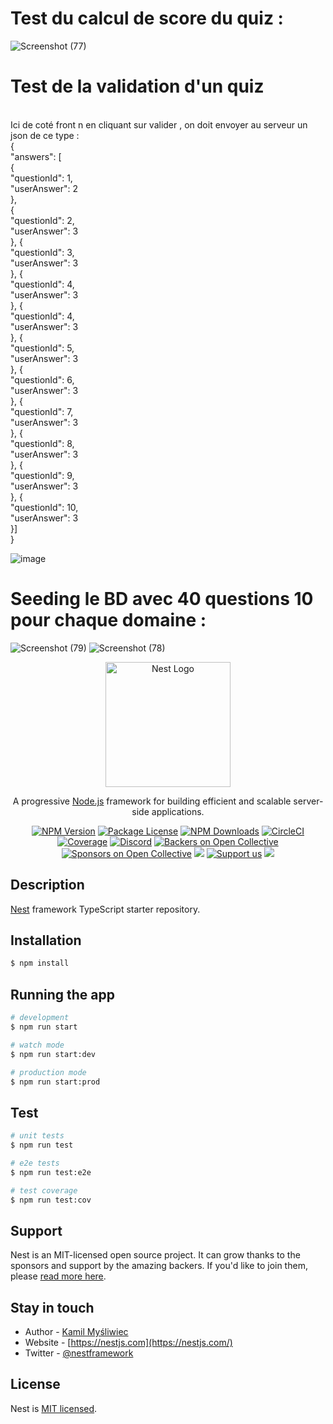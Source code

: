 <h1>Test du  calcul de score du quiz : </h1>

![Screenshot (77)](https://github.com/Mohamedamine991/Nest-Project/assets/98351985/851b3036-78a8-4dc0-8141-51feafaaecd9)

<h1>Test de la validation d'un quiz</h1>  <br> Ici de coté front n en cliquant sur valider , on doit envoyer au serveur un json de ce type : <br>
{ <br>
  "answers": [ <br>
    { <br>
      "questionId": 1, <br>
      "userAnswer": 2 <br>
    }, <br>
    { <br>
      "questionId": 2, <br>
      "userAnswer": 3 <br>
    }, { <br>
      "questionId": 3, <br>
      "userAnswer": 3 <br>
    }, { <br>
      "questionId": 4, <br>
      "userAnswer": 3 <br>
    }, { <br>
      "questionId": 4, <br>
      "userAnswer": 3 <br>
    }, { <br>
      "questionId": 5, <br>
      "userAnswer": 3 <br>
    }, { <br>
      "questionId": 6, <br>
      "userAnswer": 3 <br>
    }, { <br>
      "questionId": 7, <br>
      "userAnswer": 3 <br>
    }, { <br>
      "questionId": 8, <br>
      "userAnswer": 3 <br>
    }, { <br>
      "questionId": 9, <br>
      "userAnswer": 3 <br>
    }, { <br>
      "questionId": 10, <br>
      "userAnswer": 3 <br>
    }] <br>
} <br>

![image](https://github.com/Mohamedamine991/Nest-Project/assets/98351985/aced3b28-327f-4049-ac05-de85ce3e6c21)
<h1>Seeding le  BD avec 40 questions 10 pour chaque domaine : </h1>

![Screenshot (79)](https://github.com/Mohamedamine991/Nest-Project/assets/98351985/b95e45cb-d3a1-4850-915c-03058d8386b5)
![Screenshot (78)](https://github.com/Mohamedamine991/Nest-Project/assets/98351985/4ae0eefa-e00e-4858-8a58-106aaa5592ef)



<p align="center">
  <a href="http://nestjs.com/" target="blank"><img src="https://nestjs.com/img/logo-small.svg" width="200" alt="Nest Logo" /></a>
</p>

[circleci-image]: https://img.shields.io/circleci/build/github/nestjs/nest/master?token=abc123def456
[circleci-url]: https://circleci.com/gh/nestjs/nest

  <p align="center">A progressive <a href="http://nodejs.org" target="_blank">Node.js</a> framework for building efficient and scalable server-side applications.</p>
    <p align="center">
<a href="https://www.npmjs.com/~nestjscore" target="_blank"><img src="https://img.shields.io/npm/v/@nestjs/core.svg" alt="NPM Version" /></a>
<a href="https://www.npmjs.com/~nestjscore" target="_blank"><img src="https://img.shields.io/npm/l/@nestjs/core.svg" alt="Package License" /></a>
<a href="https://www.npmjs.com/~nestjscore" target="_blank"><img src="https://img.shields.io/npm/dm/@nestjs/common.svg" alt="NPM Downloads" /></a>
<a href="https://circleci.com/gh/nestjs/nest" target="_blank"><img src="https://img.shields.io/circleci/build/github/nestjs/nest/master" alt="CircleCI" /></a>
<a href="https://coveralls.io/github/nestjs/nest?branch=master" target="_blank"><img src="https://coveralls.io/repos/github/nestjs/nest/badge.svg?branch=master#9" alt="Coverage" /></a>
<a href="https://discord.gg/G7Qnnhy" target="_blank"><img src="https://img.shields.io/badge/discord-online-brightgreen.svg" alt="Discord"/></a>
<a href="https://opencollective.com/nest#backer" target="_blank"><img src="https://opencollective.com/nest/backers/badge.svg" alt="Backers on Open Collective" /></a>
<a href="https://opencollective.com/nest#sponsor" target="_blank"><img src="https://opencollective.com/nest/sponsors/badge.svg" alt="Sponsors on Open Collective" /></a>
  <a href="https://paypal.me/kamilmysliwiec" target="_blank"><img src="https://img.shields.io/badge/Donate-PayPal-ff3f59.svg"/></a>
    <a href="https://opencollective.com/nest#sponsor"  target="_blank"><img src="https://img.shields.io/badge/Support%20us-Open%20Collective-41B883.svg" alt="Support us"></a>
  <a href="https://twitter.com/nestframework" target="_blank"><img src="https://img.shields.io/twitter/follow/nestframework.svg?style=social&label=Follow"></a>
</p>
  <!--[![Backers on Open Collective](https://opencollective.com/nest/backers/badge.svg)](https://opencollective.com/nest#backer)
  [![Sponsors on Open Collective](https://opencollective.com/nest/sponsors/badge.svg)](https://opencollective.com/nest#sponsor)-->

## Description

[Nest](https://github.com/nestjs/nest) framework TypeScript starter repository.

## Installation

```bash
$ npm install
```

## Running the app

```bash
# development
$ npm run start

# watch mode
$ npm run start:dev

# production mode
$ npm run start:prod
```

## Test

```bash
# unit tests
$ npm run test

# e2e tests
$ npm run test:e2e

# test coverage
$ npm run test:cov
```

## Support

Nest is an MIT-licensed open source project. It can grow thanks to the sponsors and support by the amazing backers. If you'd like to join them, please [read more here](https://docs.nestjs.com/support).

## Stay in touch

- Author - [Kamil Myśliwiec](https://kamilmysliwiec.com)
- Website - [https://nestjs.com](https://nestjs.com/)
- Twitter - [@nestframework](https://twitter.com/nestframework)

## License

Nest is [MIT licensed](LICENSE).
